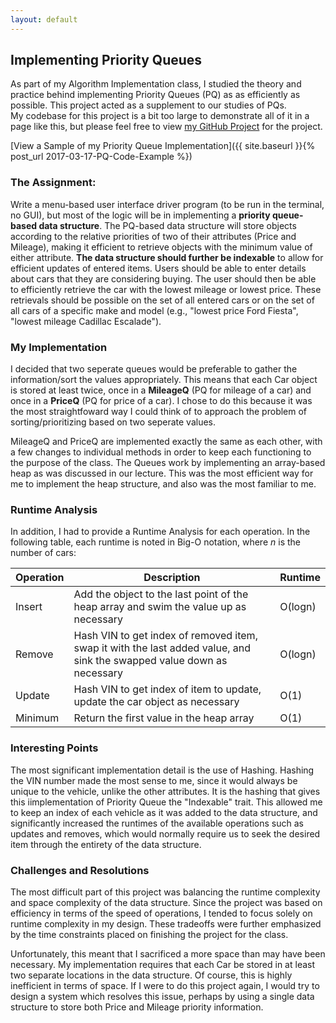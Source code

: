 ```yaml
---
layout: default
---
```


## Implementing Priority Queues
As part of my Algorithm Implementation class, I studied the theory and practice behind implementing Priority Queues (PQ) as
as efficiently as possible.  This project acted as a supplement to our studies of PQs.  
My codebase for this project is a bit too large to demonstrate all of it in a page like this, but please feel free to view 
<a href="https://github.com/jkd28/COE1501-Project3" target="_blank">my GitHub Project</a> for the project.  

[View a Sample of my Priority Queue Implementation]({{ site.baseurl }}{% post_url 2017-03-17-PQ-Code-Example %})

### The Assignment:
Write a menu-based user interface driver program (to be run in the terminal, no GUI), but most of the logic will be 
in implementing a **priority queue-based data structure**. The PQ-based data structure will store objects according
to the relative priorities of two of their attributes (Price and Mileage), making it efficient to retrieve objects with the 
minimum value of either attribute. **The data structure should further be indexable** to allow for efficient updates of entered 
items. Users should be able to enter details about cars that they are considering buying. The user should then be 
able to efficiently retrieve the car with the lowest mileage or lowest price. These retrievals should be possible on the set 
of all entered cars or on the set of all cars of a specific make and model (e.g., "lowest price Ford Fiesta", "lowest mileage 
Cadillac Escalade").

### My Implementation
I decided that two seperate queues would be preferable to gather the information/sort the values appropriately.  This means that
each Car object is stored at least twice, once in a **MileageQ** (PQ for mileage of a car) and once in a **PriceQ** (PQ for price of a 
car).  I chose to do this because it was the most straightfoward way I could think of to approach the problem of 
sorting/prioritizing based on two seperate values. 

MileageQ and PriceQ are implemented exactly the same as each other, with a few changes to individual methods in order to keep 
each functioning to the purpose of the class. The Queues work by implementing an array-based heap as was discussed in our lecture.
This was the most efficient way for me to implement the heap structure, and also was the most familiar to me.  

### Runtime Analysis
In addition, I had to provide a Runtime Analysis for each operation.  In the following table, each runtime is noted in Big-O
notation, where *n* is the number of cars:

| Operation | Description                                                                                                            | Runtime |
|-----------|------------------------------------------------------------------------------------------------------------------------|---------|
| Insert    | Add the object to the last point of the heap array and swim the value up as necessary                                  | O(logn) |                                                               
| Remove    | Hash VIN to get index of removed item, swap it with the last added value, and sink the swapped value down as necessary | O(logn) |  
| Update    | Hash VIN to get index of item to update, update the car object as necessary                                            | O(1)    |
| Minimum   | Return the first value in the heap array                                                                               | O(1)    |

### Interesting Points  
The most significant implementation detail is the use of Hashing.  Hashing the VIN number made the most sense to me, since it would
always be unique to the vehicle, unlike the other attributes.  It is the hashing that gives this iimplementation of Priority
Queue the "Indexable" trait.  This allowed me to keep an index of each vehicle as it was added to the data structure, and 
significantly increased the runtimes of the available operations such as updates and removes, which would normally require
us to seek the desired item through the entirety of the data structure.

### Challenges and Resolutions
The most difficult part of this project was balancing the runtime complexity and space complexity of the data structure.
Since the project was based on efficiency in terms of the speed of operations, I tended to focus solely on runtime complexity
in my design.  These tradeoffs were further emphasized by the time constraints placed on finishing the project for the class. 

Unfortunately, this meant that I sacrificed a more space than may have been necessary.  My implementation requires that 
each Car be stored in at least two separate locations in the data structure. Of course, this is highly inefficient in terms 
of space.  If I were to do this project again, I would try to design a system which resolves this issue, perhaps by using a 
single data structure to store both Price and Mileage priority information.  
